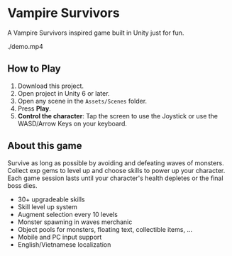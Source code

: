 # Vampire Survivors
A Vampire Survivors inspired game built in Unity just for fun.

./demo.mp4

## How to Play
1. Download this project.
2. Open project in Unity 6 or later.
3. Open any scene in the `Assets/Scenes` folder.
4. Press **Play**.
5. **Control the character**: Tap the screen to use the Joystick or use the WASD/Arrow Keys on your keyboard.

## About this game
Survive as long as possible by avoiding and defeating waves of monsters. Collect exp gems to level up and choose skills to power up your character. Each game session lasts until your character's health depletes or the final boss dies.

- 30+ upgradeable skills
- Skill level up system
- Augment selection every 10 levels
- Monster spawning in waves merchanic
- Object pools for monsters, floating text, collectible items, ...
- Mobile and PC input support
- English/Vietnamese localization